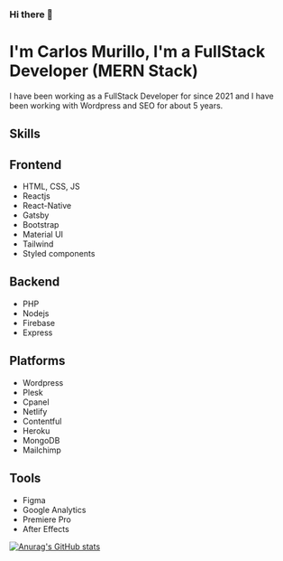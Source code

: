 ### Hi there 👋
# I'm Carlos Murillo, I'm a FullStack Developer (MERN Stack)
I have been working as a FullStack Developer for since 2021 and I have been working with Wordpress and SEO for about 5 years.
## Skills
## Frontend
 - HTML, CSS, JS
 - Reactjs
 - React-Native
 - Gatsby
 - Bootstrap
 - Material UI
 - Tailwind
 - Styled components

## Backend
 - PHP
 - Nodejs
 - Firebase
 - Express

## Platforms
 - Wordpress
 - Plesk
 - Cpanel
 - Netlify
 - Contentful
 - Heroku
 - MongoDB
 - Mailchimp
 
## Tools
 - Figma
 - Google Analytics
 - Premiere Pro
 - After Effects


















[![Anurag's GitHub stats](https://github-readme-stats.vercel.app/api?username=carlosmurillogh)](https://github.com/anuraghazra/github-readme-stats)

